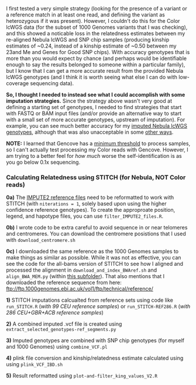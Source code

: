 I first tested a very simple strategy (looking for the presence of a variant or a reference match in at least one read, and defining the variant as heterozygous if it was present).  However, I couldn't do this for the Color lcWGS data (for the subset of 1000 Genomes variants that I was checking), and this showed a noticable loss in the relatedness estimates between my re-aligned Nebula lcWGS and SNP chip samples (producing kinship estimates of ~0.24, instead of a kinship estimate of ~0.50 between my 23and Me and Genes for Good SNP chips).  With accuracy genotypes that is more than you would expect by chance (and perhaps would be identifiable enough to say the results belonged to someone within a particular family), but I know that I can get a more accurate result from the provided Nebula lcWGS genotypes (and I think it is worth seeing what else I can do with low-coverage sequencing data).

**So, I thought I needed to instead see what I could accomplish with some imputation strategies.**  Since the strategy above wasn't very good at defining a starting set of genotypes, I needed to find strategies that start with FASTQ or BAM input files (and/or provide an alternative way to start with a small set of more accurate genotypes, upstream of imputation).  For example, you can see much better accuracy for my [imputed Nebula lcWGS genotypes](https://github.com/cwarden45/DTC_Scripts/blob/master/Nebula/Downsample_IBD/README.md), although that was also unacceptable in some [other ways](http://cdwscience.blogspot.com/2019/08/low-coverage-sequencing-is-not.html).

**NOTE:** I learned that Gencove has a [minimum threshold](https://github.com/cwarden45/DTC_Scripts/tree/master/Nebula/Gencove) to process samples, so I can't actually test processing my Color reads with Gencove.  However, I am trying to a better feel for *how much* worse the self-identification is as you go below 0.1x sequencing.

### Calculating Relatedness using STITCH (for Nebula, NOT Color reads)

**0a)** The [IMPUTE2 reference files](https://mathgen.stats.ox.ac.uk/impute/impute_v2.html#reference) need to be reformatted to work with STITCH (with `niterations = 1`, solely based upon using the higher confidence reference genotypes).  To create the approproate position, legend, and hapotype files, you can use `filter_IMPUTE2_files.R`.

**0b)** I wrote code to be extra careful to avoid sequence in or near telomeres and centromeres.  You can download the centromere posistions that I used with `download_centromere.sh`

**0c)** I downloaded the same reference as the 1000 Genomes samples to make things as similar as possible.  While it was not as effective, you can see the code for the all-bams version of STITCH to see how I aligned and processed the alignment in `download_and_index_BWAref.sh` and `align_BWA_MEM.py` (within [this subfolder](https://github.com/cwarden45/DTC_Scripts/tree/master/Nebula/Gencove/STITCH)).  That also mentions that I downloaded the reference sequence from here: ftp://ftp.1000genomes.ebi.ac.uk/vol1/ftp/technical/reference/

**1)** STITCH imputations calcualted from reference sets using code like `run_STITCH.R` (*with 99 CEU reference samples*) or `run_STITCH-REF286.R` (*with 286 CEU+GBR+ACB reference samples*)

**2)** A combined imputed .vcf file is created using `extract_selected_genotypes-ref_segments.py`

**3)** Imputed genotypes are combined with SNP chip genotypes (for myself and 1000 Genomes) using `combine_VCF.pl`

**4)** plink file conversion and kinship/relatedness estimate calculated using  using `plink_VCF_IBD.sh`

**5)** Result reformatted using `plot-and-filter_king_values_V2.R`
